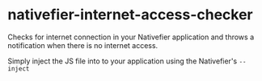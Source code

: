 # nativefier-internet-access-checker
Checks for internet connection in your Nativefier application and throws a notification when there is no internet access.

Simply inject the JS file into to your application using the Nativefier's  `--inject`
